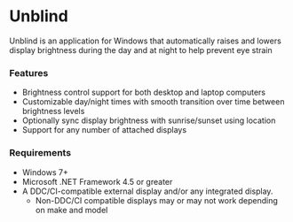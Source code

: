 # Unblind

Unblind is an application for Windows that automatically raises and lowers display brightness during the day and at night to help prevent eye strain

### Features
* Brightness control support for both desktop and laptop computers
* Customizable day/night times with smooth transition over time between brightness levels
* Optionally sync display brightness with sunrise/sunset using location
* Support for any number of attached displays

### Requirements
* Windows 7+
* Microsoft .NET Framework 4.5 or greater
* A DDC/CI-compatible external display and/or any integrated display. 
  * Non-DDC/CI compatible displays may or may not work depending on make and model
